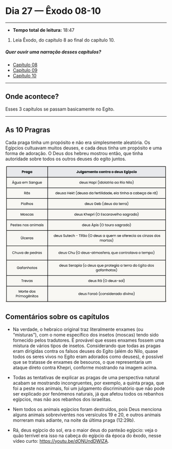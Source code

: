 # Dia 27 — Êxodo 08-10

--- 

- **Tempo total de leitura:** 18:47

1. Leia Êxodo, do capítulo 8 ao final do capítulo 10.

##### Quer ouvir uma narração desses capítulos?

- [Capítulo 08](https://www.bible.com/pt/audio-bible/211/EXO.8.NTLH)
- [Capítulo 09](https://www.bible.com/pt/audio-bible/211/EXO.9.NTLH)
- [Capítulo 10](https://www.bible.com/pt/audio-bible/211/EXO.10.NTLH)

---

## Onde acontece?

Esses 3 capítulos se passam basicamente no Egito.

---

## As 10 Pragras

Cada praga tinha um propósito e não era simplesmente aleatória. Os Egípcios cultuavam muitos deuses, e cada deus tinha um propósito e uma forma de adoração. O Deus dos hebreu mostrou então, que tinha autoridade sobre todos os outros deuses do egíto juntos.

![img.png](images/img-pragas.png)

## Comentários sobre os capítulos

- Na verdade, o hebraico original traz literalmente enxames (ou “misturas”), com o nome específico dos insetos (moscas) tendo sido fornecido pelos tradutores. É provável que esses enxames fossem uma mistura de vários tipos de insetos. Considerando que todas as pragas eram dirigidas contra os falsos deuses do Egito (além do Nilo, quase todos os seres vivos no Egito eram adorados como deuses), é possível que se tratasse de enxames de besouros, o que representaria um ataque direto contra Khepri, conforme mostrando na imagem acima.


- Todas as tentativas de explicar as pragas de uma perspectiva natural acabam se mostrando incongruentes, por exemplo, a quinta praga, que foi a peste nos animais, foi um julgamento discriminatório que não pode ser explicado por fenómenos naturais, já que afetou todos os rebanhos egípcios, mas não aos rebanhos dos israelitas. 
  

- Nem todos os animais egípcios foram destruídos, pois Deus menciona alguns animais sobreviventes nos versículos 19 e 20, e outros animais morreram mais adiante, na noite da última praga (12:29b).


- Rá, deus egípcio do sol, era o maior deus do panteão egípcio: veja o quão terrível era isso na cabeça do egípcio da época do êxodo, nesse vídeo curto: https://youtu.be/dONUndDWlZA.